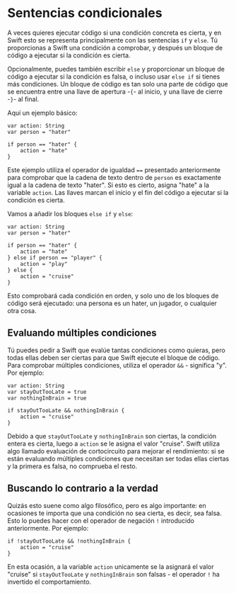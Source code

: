 # Sentencias condicionales

A veces quieres ejecutar código si una condición concreta es cierta, y en Swift esto se representa principalmente con las sentencias `if` y `else`. Tú proporcionas a Swift una condición a comprobar, y después un bloque de código a ejecutar si la condición es cierta.

Opcionalmente, puedes también escribir `else` y proporcionar un bloque de código a ejecutar si la condición es falsa, o incluso usar `else if` si tienes más condiciones. Un bloque de código es tan solo una parte de código que se encuentra entre una llave de apertura -`{`- al inicio, y una llave de cierre -`}`- al final.

Aquí un ejemplo básico:

    var action: String
    var person = "hater"

    if person == "hater" {
        action = "hate"
    }


Este ejemplo utiliza el operador de igualdad `==` presentado anteriormente para comprobar que la cadena de texto dentro de `person` es exactamente igual a la cadena de texto "hater". Si esto es cierto, asigna "hate" a la variable `action`.  Las llaves marcan el inicio y el fin del código a ejecutar si la condición es cierta.

Vamos a añadir los bloques `else if` y `else`:

    var action: String
    var person = "hater"

    if person == "hater" {
        action = "hate"
    } else if person == "player" {
        action = "play"
    } else {
        action = "cruise"
    }

Esto comprobará cada condición en orden, y solo uno de los bloques de código será ejecutado: una persona es un hater, un jugador, o cualquier otra cosa. 


## Evaluando múltiples condiciones

Tú puedes pedir a Swift que evalúe tantas condiciones como quieras, pero todas ellas deben ser ciertas para que Swift ejecute el bloque de código. Para comprobar múltiples condiciones, utiliza el operador `&&` - significa "y". Por ejemplo:

    var action: String
    var stayOutTooLate = true
    var nothingInBrain = true

    if stayOutTooLate && nothingInBrain {
        action = "cruise"
    }

Debido a que `stayOutTooLate` y `nothingInBrain`  son ciertas, la condición entera es cierta, luego a `action` se le asigna el valor "cruise". Swift utiliza algo llamado evaluación de cortocircuito para mejorar el rendimiento: si se están evaluando múltiples condiciones que necesitan ser todas ellas ciertas y la primera es falsa, no comprueba el resto.


## Buscando lo contrario a la verdad

Quizás esto suene como algo filosófico, pero es algo importante: en ocasiones te importa que una condición no sea cierta, es decir, sea falsa. Esto lo puedes hacer con el operador de negación `!` introducido anteriormente. Por ejemplo:

    if !stayOutTooLate && !nothingInBrain {
        action = "cruise"
    }

En esta ocasión, a la variable `action` unicamente se la asignará el valor "cruise" si `stayOutTooLate` y `nothingInBrain` son falsas - el operador `!` ha invertido el comportamiento.
